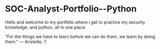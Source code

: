 # SOC-Analyst-Portfolio--Python
Hello and welcome to my portfolio where i get to practice my security knowledge, and python, all in one place.

“For the things we have to learn before we can do them, we learn by doing them.” ― Aristotle, 7.
